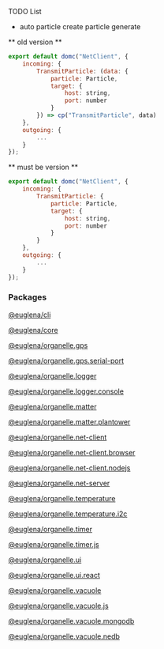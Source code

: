 TODO List

-   auto particle create particle generate

** old version **

```javascript
export default domc("NetClient", {
    incoming: {
        TransmitParticle: (data: {
            particle: Particle,
            target: {
                host: string,
                port: number
            }
        }) => cp("TransmitParticle", data)
    },
    outgoing: {
        ...
    }
});
```

** must be version **

```javascript
export default domc("NetClient", {
    incoming: {
        TransmitParticle: {
            particle: Particle,
            target: {
                host: string,
                port: number
            }
        }
    },
    outgoing: {
        ...
    }
});
```

### Packages

[@euglena/cli](packages/cli/README.md)

[@euglena/core](packages/core/README.md)

[@euglena/organelle.gps](packages/organelle.gps/README.md)

[@euglena/organelle.gps.serial-port](packages/organelle.gps.serial-port/README.md)

[@euglena/organelle.logger](packages/organelle.logger/README.md)

[@euglena/organelle.logger.console](packages/organelle.logger.console/README.md)

[@euglena/organelle.matter](packages/organelle.matter/README.md)

[@euglena/organelle.matter.plantower](packages/organelle.matter.plantower/README.md)

[@euglena/organelle.net-client](packages/organelle.net-client/README.md)

[@euglena/organelle.net-client.browser](packages/organelle.net-client.browser/README.md)

[@euglena/organelle.net-client.nodejs](packages/organelle.net-client.nodejs/README.md)

[@euglena/organelle.net-server](packages/organelle.net-server/README.md)

[@euglena/organelle.temperature](packages/organelle.temperature/README.md)

[@euglena/organelle.temperature.i2c](packages/organelle.temperature.i2c/README.md)

[@euglena/organelle.timer](packages/organelle.timer/README.md)

[@euglena/organelle.timer.js](packages/organelle.timer.js/README.md)

[@euglena/organelle.ui](packages/organelle.ui/README.md)

[@euglena/organelle.ui.react](packages/organelle.ui.react/README.md)

[@euglena/organelle.vacuole](packages/organelle.vacuole/README.md)

[@euglena/organelle.vacuole.js](packages/organelle.vacuole.js/README.md)

[@euglena/organelle.vacuole.mongodb](packages/organelle.vacuole.mongodb/README.md)

[@euglena/organelle.vacuole.nedb](packages/organelle.vacuole.nedb/README.md)
